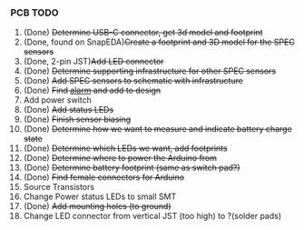 ### PCB TODO

1. (Done) <s>Determine USB-C connector, get 3d model and footprint</s>
2. (Done, found on SnapEDA)<s>Create a footprint and 3D model for the SPEC sensors</s>
3. (Done, 2-pin JST)<s>Add LED connector</s>
4. (Done) <s>Determine supporting infrastructure for other SPEC sensors</s>
5. (Done) <s>Add SPEC sensors to schematic with infrastructure</s>
6. (Done) <s>Find [alarm](https://www.digikey.com/en/products/detail/pui-audio-inc/AT-1127-ST-2-R/5011397) and add to design</s>
7. Add power switch
8. (Done) <s>Add status LEDs</s>
9. (Done) <s>Finish sensor biasing</s>
10. (Done) <s>Determine how we want to measure and indicate battery charge state</s>
11. (Done) <s>Determine which LEDs we want, add footprints</s>
12. (Done) <s>Determine where to power the Arduino from</s>
13. (Done) <s>Determine battery footprint (same as switch pad?)</s>
14. (Done) <s>Find female connectors for Arduino</s>
15. Source Transistors
16. Change Power status LEDs to small SMT
17. (Done) <s>Add mounting holes (to ground)</s>
18. Change LED connector from vertical JST (too high) to ?(solder pads)